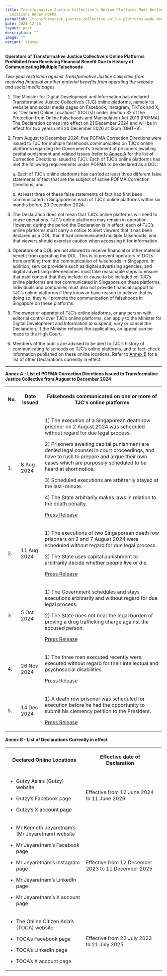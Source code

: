 ```yaml
---
title: Transformative Justice Collective's Online Platforms Made Declared Online
  Locations Under POFMA
permalink: /transformative-justice-collective-online-platforms-made-declared-online-locations-under-pofma/
date: 2024-12-20
layout: post
description: ""
image: ""
variant: tiptap
---
```

<p><strong>Operators of Transformative Justice Collective's Online Platforms Prohibited from Receiving Financial Benefit Due to History of Communicating Multiple Falsehoods</strong>
</p>
<p><em>Two-year restriction against Transformative Justice Collective from receiving financial or other material benefits from operating the website and social media pages</em>
</p>
<ol data-tight="true" class="tight">
<li>
<p>The Minister for Digital Development and Information has declared Transformative
Justice Collective’s (TJC) online platforms, namely its website and social
media pages on Facebook, Instagram, TikTok and X, as “Declared Online Locations”
(DOL(s)) under Section 32 of the Protection from Online Falsehoods and
Manipulation Act 2019 (POFMA). The Declaration comes into effect on 21
December 2024 and will be in effect for two years until 20 December 2026
at 12pm (GMT+8).</p>
<p></p>
</li>
<li>
<p>From August to December 2024, five POFMA Correction Directions were issued
to TJC for multiple falsehoods communicated on TJC’s online platforms regarding
the Government’s treatment of prisoners awaiting capital punishment and
related issues (refer to <u>Annex A</u> for the list of Correction Directions
issued to TJC). Each of TJC’s online platforms has met the following requirements
under POFMA to be declared as a DOL:</p>
<p></p>
<p>a. Each of TJC’s online platforms has carried at least three different
false statements of fact that are the subject of active POFMA Correction
Directions; and</p>
<p>b. At least three of these false statements of fact had first been communicated
in Singapore on each of TJC’s online platforms within six months before
20 December 2024.</p>
<p></p>
</li>
<li>
<p>The Declaration does not mean that TJC’s online platforms will need to
cease operations. TJC’s online platforms may remain in operation. However,
during the period the Declaration is in effect, each of TJC’s online platforms
must carry a notice to alert viewers that it has been declared as a DOL,
that it had communicated multiple falsehoods, and that viewers should exercise
caution when accessing it for information.</p>
<p></p>
</li>
<li>
<p>Operators of a DOL are not allowed to receive financial or other material
benefit from operating the DOL. This is to prevent operators of DOLs from
profiting from the communication of falsehoods in Singapore. In addition,
service providers such as digital advertising agencies, and digital advertising
intermediaries must take reasonable steps to ensure that paid content that
they include or cause to be included on TJC’s online platforms are not
communicated in Singapore on these platforms. Individuals and companies
must also not provide financial support to TJC’s online platforms if they
know or have reason to believe that by doing so, they will promote the
communication of falsehoods in Singapore on these platforms.</p>
<p></p>
</li>
<li>
<p>The owner or operator of TJC’s online platforms, or any person with editorial
control over TJC’s online platforms, can apply to the Minister for Digital
Development and Information to suspend, vary or cancel the Declaration.
If the Minister refuses the application, an appeal can be made to the High
Court.</p>
<p></p>
</li>
<li>
<p>Members of the public are advised to be alert to TJC’s history of communicating
falsehoods on TJC’s online platforms, and to fact-check information published
on these online locations. Refer to <u>Annex B</u> for a list of other Declarations
currently in effect.</p>
</li>
</ol>
<hr>
<p><strong>Annex A - List of POFMA Correction Directions Issued to Transformative Justice Collective from August to December 2024</strong>
</p>
<table style="minWidth: 75px">
<colgroup>
<col>
<col>
<col>
</colgroup>
<tbody>
<tr>
<th rowspan="1" colspan="1">
<p>No.</p>
</th>
<th rowspan="1" colspan="1">
<p>Date Issued</p>
</th>
<th rowspan="1" colspan="1">
<p>Falsehoods communicated on one or more of TJC's online platforms</p>
</th>
</tr>
<tr>
<td rowspan="1" colspan="1">
<p>1.</p>
</td>
<td rowspan="1" colspan="1">
<p>8 Aug 2024</p>
</td>
<td rowspan="1" colspan="1">
<p>1) The execution of a Singaporean death row prisoner on 2 August 2024
was scheduled without regard for due legal process.</p>
<p>2) Prisoners awaiting capital punishment are denied legal counsel in court
proceedings, and have to rush to prepare and argue their own cases which
are purposely scheduled to be heard at short notice.</p>
<p>3) Scheduled executions are arbitrarily stayed at the last-minute.</p>
<p>4) The State arbitrarily makes laws in relation to the death penalty.</p>
<p><a href="https://www.pofmaoffice.gov.sg/files/media-releases/pofma_pr_mha_8Aug2024.pdf" rel="noopener nofollow" target="_blank">Press Release</a>
</p>
</td>
</tr>
<tr>
<td rowspan="1" colspan="1">
<p>2.</p>
</td>
<td rowspan="1" colspan="1">
<p>11 Aug 2024</p>
</td>
<td rowspan="1" colspan="1">
<p>1) The executions of two Singaporean death row prisoners on 2 and 7 August
2024 were scheduled without regard for due legal process.</p>
<p>2) The State uses capital punishment to arbitrarily decide whether people
live or die.</p>
<p><a href="https://www.pofmaoffice.gov.sg/files/media-releases/pofma_pr_mha_11Aug2024.pdf" rel="noopener nofollow" target="_blank">Press Release</a>
</p>
</td>
</tr>
<tr>
<td rowspan="1" colspan="1">
<p>3.</p>
</td>
<td rowspan="1" colspan="1">
<p>5 Oct 2024</p>
</td>
<td rowspan="1" colspan="1">
<p>1) The Government schedules and stays executions arbitrarily and without
regard for due legal process.</p>
<p>2) The State does not bear the legal burden of proving a drug trafficking
charge against the accused person.</p>
<p><a href="https://www.pofmaoffice.gov.sg/files/media-releases/pofma_pr_mha_5oct2024.pdf" rel="noopener nofollow" target="_blank">Press Release</a>
</p>
</td>
</tr>
<tr>
<td rowspan="1" colspan="1">
<p>4.</p>
</td>
<td rowspan="1" colspan="1">
<p>26 Nov 2024</p>
</td>
<td rowspan="1" colspan="1">
<p>1) The three men executed recently were executed without regard for their
intellectual and psychosocial disabilities.</p>
<p><a href="https://www.pofmaoffice.gov.sg/files/media-releases/pofma_pr_mha_26Nov2024.pdf" rel="noopener nofollow" target="_blank">Press Release</a>
</p>
</td>
</tr>
<tr>
<td rowspan="1" colspan="1">
<p>5.</p>
</td>
<td rowspan="1" colspan="1">
<p>14 Dec 2024</p>
</td>
<td rowspan="1" colspan="1">
<p>1) A death row prisoner was scheduled for execution before he had the
opportunity to submit his clemency petition to the President.</p>
<p><a href="https://www.pofmaoffice.gov.sg/files/media-releases/pofma_pr_mha_14Dec2024.pdf" rel="noopener nofollow" target="_blank">Press Release</a>
</p>
</td>
</tr>
</tbody>
</table>
<p></p>
<p><strong>Annex B - List of Declarations Currently in effect</strong>
</p>
<table style="minWidth: 75px">
<colgroup>
<col>
<col>
<col>
</colgroup>
<tbody>
<tr>
<th rowspan="1" colspan="1">
<p>Declared Online Locations</p>
</th>
<th rowspan="1" colspan="1">
<p>Effective date of Declaration</p>
</th>
<th rowspan="1" colspan="1">
<p></p>
</th>
</tr>
<tr>
<td rowspan="1" colspan="1">
<ul data-tight="true" class="tight">
<li>
<p>Gutzy Asia’s (Gutzy) website</p>
</li>
<li>
<p>Gutzy’s Facebook page</p>
</li>
<li>
<p>Gutzy’s X account page</p>
</li>
</ul>
</td>
<td rowspan="1" colspan="1">
<p>Effective from 12 June 2024 to 11 June 2026</p>
</td>
<td rowspan="1" colspan="1">
<p></p>
</td>
</tr>
<tr>
<td rowspan="1" colspan="1">
<ul data-tight="true" class="tight">
<li>
<p>Mr Kenneth Jeyaretnam’s (Mr Jeyaretnam) website</p>
</li>
<li>
<p>Mr Jeyaretnam’s Facebook page</p>
</li>
<li>
<p>Mr Jeyaretnam’s Instagram page</p>
</li>
<li>
<p>Mr Jeyaretnam’s LinkedIn page</p>
</li>
<li>
<p>Mr Jeyaretnam’s X account page</p>
</li>
</ul>
</td>
<td rowspan="1" colspan="1">
<p>Effective from 12 December 2023 to 11 December 2025</p>
</td>
<td rowspan="1" colspan="1">
<p></p>
</td>
</tr>
<tr>
<td rowspan="1" colspan="1">
<ul data-tight="true" class="tight">
<li>
<p>The Online Citizen Asia’s (TOCA) website</p>
</li>
<li>
<p>TOCA’s Facebook page</p>
</li>
<li>
<p>TOCA’s LinkedIn page</p>
</li>
<li>
<p>TOCA’s X account page</p>
</li>
</ul>
</td>
<td rowspan="1" colspan="1">
<p>Effective from 22 July 2023 to 21 July 2025</p>
</td>
<td rowspan="1" colspan="1">
<p></p>
</td>
</tr>
</tbody>
</table>
<p></p>